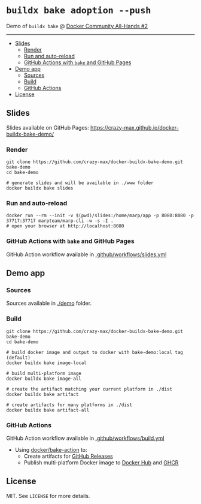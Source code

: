 # `buildx bake adoption --push`

Demo of `buildx bake` @ [Docker Community All-Hands #2](https://events.docker.com/events/details/docker-docker-virtual-meetups-presents-docker-community-all-hands-2/)

___

* [Slides](#slides)
  * [Render](#render)
  * [Run and auto-reload](#run-and-auto-reload)
  * [GitHub Actions with `bake` and GitHub Pages](#github-actions-with-bake-and-github-pages)
* [Demo app](#demo-app)
  * [Sources](#sources)
  * [Build](#build)
  * [GitHub Actions](#github-actions)
* [License](#license)

## Slides

Slides available on GitHub Pages: https://crazy-max.github.io/docker-buildx-bake-demo/

### Render

```shell
git clone https://github.com/crazy-max/docker-buildx-bake-demo.git bake-demo
cd bake-demo

# generate slides and will be available in ./www folder
docker buildx bake slides
```

### Run and auto-reload

```shell
docker run --rm --init -v $(pwd)/slides:/home/marp/app -p 8080:8080 -p 37717:37717 marpteam/marp-cli -w -s -I .
# open your browser at http://localhost:8080
```

### GitHub Actions with `bake` and GitHub Pages

GitHub Action workflow available in [.github/workflows/slides.yml](.github/workflows/slides.yml)

## Demo app

### Sources

Sources available in [./demo](demo) folder.

### Build

```shell
git clone https://github.com/crazy-max/docker-buildx-bake-demo.git bake-demo
cd bake-demo

# build docker image and output to docker with bake-demo:local tag (default)
docker buildx bake image-local

# build multi-platform image
docker buildx bake image-all

# create the artifact matching your current platform in ./dist
docker buildx bake artifact

# create artifacts for many platforms in ./dist
docker buildx bake artifact-all
```

### GitHub Actions

GitHub Action workflow available in [.github/workflows/build.yml](.github/workflows/build.yml)

* Using [docker/bake-action](https://github.com/docker/bake-action) to:
  * Create artifacts for [GitHub Releases](https://github.com/crazy-max/docker-buildx-bake-demo/releases)
  * Publish multi-platform Docker image to [Docker Hub](https://hub.docker.com/r/crazymax/bake-demo/tags?page=1&ordering=last_updated) and [GHCR](https://github.com/users/crazy-max/packages/container/package/bake-demo)

## License

MIT. See `LICENSE` for more details.
